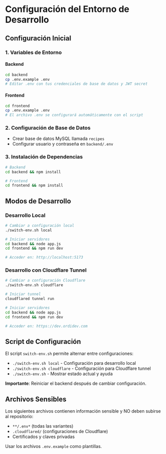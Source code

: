 # Configuración del Entorno de Desarrollo

## Configuración Inicial

### 1. Variables de Entorno

#### Backend
```bash
cd backend
cp .env.example .env
# Editar .env con tus credenciales de base de datos y JWT secret
```

#### Frontend
```bash
cd frontend  
cp .env.example .env
# El archivo .env se configurará automáticamente con el script
```

### 2. Configuración de Base de Datos
- Crear base de datos MySQL llamada `recipes`
- Configurar usuario y contraseña en `backend/.env`

### 3. Instalación de Dependencias
```bash
# Backend
cd backend && npm install

# Frontend  
cd frontend && npm install
```

## Modos de Desarrollo

### Desarrollo Local
```bash
# Cambiar a configuración local
./switch-env.sh local

# Iniciar servidores
cd backend && node app.js
cd frontend && npm run dev

# Acceder en: http://localhost:5173
```

### Desarrollo con Cloudflare Tunnel
```bash
# Cambiar a configuración Cloudflare
./switch-env.sh cloudflare

# Iniciar tunnel
cloudflared tunnel run

# Iniciar servidores  
cd backend && node app.js
cd frontend && npm run dev

# Acceder en: https://dev.ordidev.com
```

## Script de Configuración

El script `switch-env.sh` permite alternar entre configuraciones:

- `./switch-env.sh local` - Configuración para desarrollo local
- `./switch-env.sh cloudflare` - Configuración para Cloudflare tunnel
- `./switch-env.sh` - Mostrar estado actual y ayuda

**Importante**: Reiniciar el backend después de cambiar configuración.

## Archivos Sensibles

Los siguientes archivos contienen información sensible y NO deben subirse al repositorio:
- `**/.env*` (todas las variantes)
- `.cloudflared/` (configuraciones de Cloudflare)
- Certificados y claves privadas

Usar los archivos `.env.example` como plantillas.